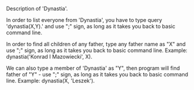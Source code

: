 Description of 'Dynastia'.

In order to list everyone from 'Dynastia', you have to type query 'dynastia(X,Y).' and use ";" sign, as long as it takes you back to basic command line.

In order to find all children of any father, type any father name as "X" and use ";" sign, as long as it takes you back to basic command line.
Example:
dynastia('Konrad I Mazowiecki', X).

We can also type a member of 'Dynastia' as "Y", then program will find father of "Y" - use ";" sign, as long as it takes you back to basic command line.
Example:
dynastia(X, 'Leszek').
